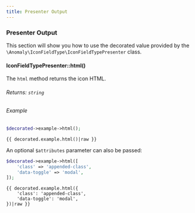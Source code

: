 ```yaml
---
title: Presenter Output
---
```


### Presenter Output

This section will show you how to use the decorated value provided by the `\Anomaly\IconFieldType\IconFieldTypePresenter` class.

#### IconFieldTypePresenter::html()

The `html` method returns the icon HTML.

###### Returns: `string`

###### Example

```php
$decorated->example->html();
```

```twig
{{ decorated.example.html()|raw }}
```

An optional `$attributes` parameter can also be passed:

```php
$decorated->example->html([
    'class' => 'appended-class',
    'data-toggle' => 'modal',
]);
```

```twig
{{ decorated.example.html({
    'class': 'appended-class',
    'data-toggle': 'modal',
})|raw }}
```
